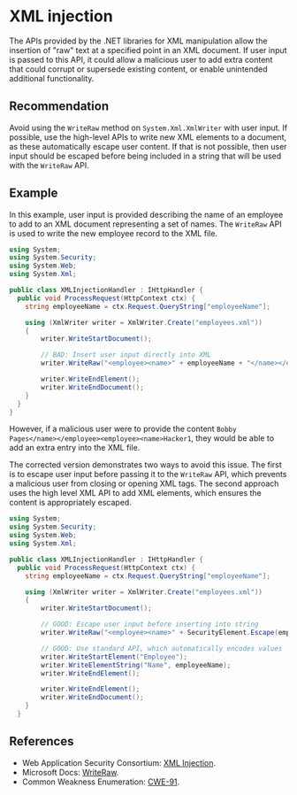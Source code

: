 # XML injection
The APIs provided by the .NET libraries for XML manipulation allow the insertion of "raw" text at a specified point in an XML document. If user input is passed to this API, it could allow a malicious user to add extra content that could corrupt or supersede existing content, or enable unintended additional functionality.


## Recommendation
Avoid using the `WriteRaw` method on `System.Xml.XmlWriter` with user input. If possible, use the high-level APIs to write new XML elements to a document, as these automatically escape user content. If that is not possible, then user input should be escaped before being included in a string that will be used with the `WriteRaw` API.


## Example
In this example, user input is provided describing the name of an employee to add to an XML document representing a set of names. The `WriteRaw` API is used to write the new employee record to the XML file.


```csharp
using System;
using System.Security;
using System.Web;
using System.Xml;

public class XMLInjectionHandler : IHttpHandler {
  public void ProcessRequest(HttpContext ctx) {
    string employeeName = ctx.Request.QueryString["employeeName"];

    using (XmlWriter writer = XmlWriter.Create("employees.xml"))
    {
        writer.WriteStartDocument();

        // BAD: Insert user input directly into XML
        writer.WriteRaw("<employee><name>" + employeeName + "</name></employee>");

        writer.WriteEndElement();
        writer.WriteEndDocument();
    }
  }
}
```
However, if a malicious user were to provide the content `Bobby Pages</name></employee><employee><name>Hacker1`, they would be able to add an extra entry into the XML file.

The corrected version demonstrates two ways to avoid this issue. The first is to escape user input before passing it to the `WriteRaw` API, which prevents a malicious user from closing or opening XML tags. The second approach uses the high level XML API to add XML elements, which ensures the content is appropriately escaped.


```csharp
using System;
using System.Security;
using System.Web;
using System.Xml;

public class XMLInjectionHandler : IHttpHandler {
  public void ProcessRequest(HttpContext ctx) {
    string employeeName = ctx.Request.QueryString["employeeName"];

    using (XmlWriter writer = XmlWriter.Create("employees.xml"))
    {
        writer.WriteStartDocument();

        // GOOD: Escape user input before inserting into string
        writer.WriteRaw("<employee><name>" + SecurityElement.Escape(employeeName) + "</name></employee>");

        // GOOD: Use standard API, which automatically encodes values
        writer.WriteStartElement("Employee");
        writer.WriteElementString("Name", employeeName);
        writer.WriteEndElement();

        writer.WriteEndElement();
        writer.WriteEndDocument();
    }
  }
```

## References
* Web Application Security Consortium: [XML Injection](http://projects.webappsec.org/w/page/13247004/XML%20Injection).
* Microsoft Docs: [WriteRaw](https://docs.microsoft.com/en-us/dotnet/api/system.xml.xmlwriter.writeraw?view=netframework-4.8).
* Common Weakness Enumeration: [CWE-91](https://cwe.mitre.org/data/definitions/91.html).
